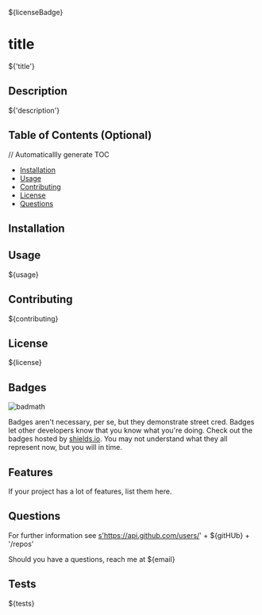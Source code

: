 ${licenseBadge}

# title

${'title'}

## Description

${'description'}

## Table of Contents (Optional)

// Automaticallly generate TOC

- [Installation](#installation)
- [Usage](#usage)
- [Contributing](#contributing)
- [License](#license)
- [Questions](#questions)

## Installation

## Usage

${usage}

## Contributing

${contributing}

## License

${license}

## Badges

![badmath](https://img.shields.io/github/languages/top/lernantino/badmath)

Badges aren't necessary, per se, but they demonstrate street cred. Badges let other developers know that you know what you're doing. Check out the badges hosted by [shields.io](https://shields.io/). You may not understand what they all represent now, but you will in time.

## Features

If your project has a lot of features, list them here.

## Questions

For further information see <a href="url">s'https://api.github.com/users/' + ${gitHUb} + '/repos'</a>

Should you have a questions, reach me at ${email}

## Tests

${tests}
